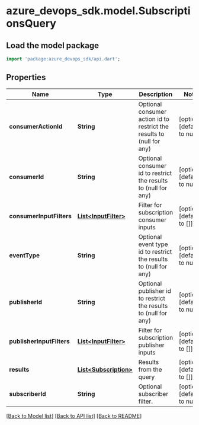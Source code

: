 # azure_devops_sdk.model.SubscriptionsQuery

## Load the model package
```dart
import 'package:azure_devops_sdk/api.dart';
```

## Properties
Name | Type | Description | Notes
------------ | ------------- | ------------- | -------------
**consumerActionId** | **String** | Optional consumer action id to restrict the results to (null for any) | [optional] [default to null]
**consumerId** | **String** | Optional consumer id to restrict the results to (null for any) | [optional] [default to null]
**consumerInputFilters** | [**List&lt;InputFilter&gt;**](InputFilter.md) | Filter for subscription consumer inputs | [optional] [default to []]
**eventType** | **String** | Optional event type id to restrict the results to (null for any) | [optional] [default to null]
**publisherId** | **String** | Optional publisher id to restrict the results to (null for any) | [optional] [default to null]
**publisherInputFilters** | [**List&lt;InputFilter&gt;**](InputFilter.md) | Filter for subscription publisher inputs | [optional] [default to []]
**results** | [**List&lt;Subscription&gt;**](Subscription.md) | Results from the query | [optional] [default to []]
**subscriberId** | **String** | Optional subscriber filter. | [optional] [default to null]

[[Back to Model list]](../README.md#documentation-for-models) [[Back to API list]](../README.md#documentation-for-api-endpoints) [[Back to README]](../README.md)


